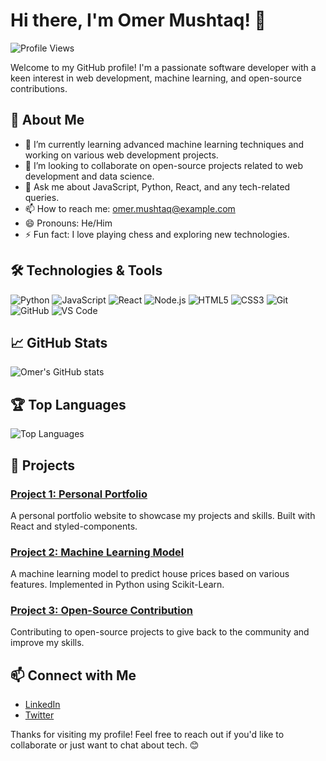 # Hi there, I'm Omer Mushtaq! 👋

![Profile Views](https://komarev.com/ghpvc/?username=omermushtaq007&color=blue)

Welcome to my GitHub profile! I'm a passionate software developer with a keen interest in web development, machine learning, and open-source contributions.

## 🚀 About Me

- 🌱 I’m currently learning advanced machine learning techniques and working on various web development projects.
- 👯 I’m looking to collaborate on open-source projects related to web development and data science.
- 💬 Ask me about JavaScript, Python, React, and any tech-related queries.
- 📫 How to reach me: [omer.mushtaq@example.com](mailto:omer.mushtaq@example.com)
- 😄 Pronouns: He/Him
- ⚡ Fun fact: I love playing chess and exploring new technologies.

## 🛠️ Technologies & Tools

![Python](https://img.shields.io/badge/-Python-333?style=flat&logo=python)
![JavaScript](https://img.shields.io/badge/-JavaScript-333?style=flat&logo=javascript)
![React](https://img.shields.io/badge/-React-333?style=flat&logo=react)
![Node.js](https://img.shields.io/badge/-Node.js-333?style=flat&logo=node.js)
![HTML5](https://img.shields.io/badge/-HTML5-333?style=flat&logo=html5)
![CSS3](https://img.shields.io/badge/-CSS3-333?style=flat&logo=css3)
![Git](https://img.shields.io/badge/-Git-333?style=flat&logo=git)
![GitHub](https://img.shields.io/badge/-GitHub-333?style=flat&logo=github)
![VS Code](https://img.shields.io/badge/-VS%20Code-333?style=flat&logo=visual-studio-code)

## 📈 GitHub Stats

![Omer's GitHub stats](https://github-readme-stats.vercel.app/api?username=omermushtaq007&show_icons=true&theme=radical)

## 🏆 Top Languages

![Top Languages](https://github-readme-stats.vercel.app/api/top-langs/?username=omermushtaq007&layout=compact&theme=radical)

## 📂 Projects

### [Project 1: Personal Portfolio](https://github.com/omermushtaq007/portfolio)
A personal portfolio website to showcase my projects and skills. Built with React and styled-components.

### [Project 2: Machine Learning Model](https://github.com/omermushtaq007/ml-model)
A machine learning model to predict house prices based on various features. Implemented in Python using Scikit-Learn.

### [Project 3: Open-Source Contribution](https://github.com/omermushtaq007/open-source)
Contributing to open-source projects to give back to the community and improve my skills.

## 📫 Connect with Me

- [LinkedIn](https://www.linkedin.com/in/omermushtaq007)
- [Twitter](https://twitter.com/omermushtaq007)

Thanks for visiting my profile! Feel free to reach out if you'd like to collaborate or just want to chat about tech. 😊

